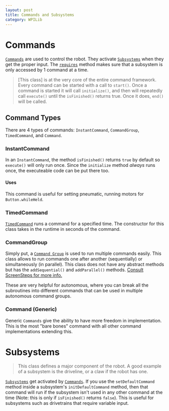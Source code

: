 ```yaml
---
layout: post
title: Commands and Subsystems
category: WPILib
---
```

# Commands
[`Commands`](http://first.wpi.edu/FRC/roborio/release/docs/java/) are used to control the robot. They activate [`Subsystems`](#Subsystems) when they get the proper input. The [`requires`](http://first.wpi.edu/FRC/roborio/release/docs/java/edu/wpi/first/wpilibj/command/Command.html#requires-edu.wpi.first.wpilibj.command.Subsystem-) method makes sure that a subsystem is only accessed by 1 command at a time.

> [This class] is at the very core of the entire command framework. Every command can be started with a call to `start()`. Once a command is started it will call `initialize()`, and then will repeatedly call `execute()` until the `isFinished()` returns true. Once it does, `end()` will be called.

## Command Types

There are 4 types of commands: `InstantCommand`, `CommandGroup`, `TimedCommand`, and `Command`.
### InstantCommand

In an `InstantCommand`, the method `isFinished()` returns `true` by default so `execute()` will only run once. Since the `initialize` method _always_ runs once, the executeable code can be put there too.

#### Uses
 This command is useful for setting pneumatic, running motors for `Button.whileHeld`.

### TimedCommand

[`TimedCommand`](http://first.wpi.edu/FRC/roborio/release/docs/java/edu/wpi/first/wpilibj/command/TimedCommand.html) runs a command for a specified time. The constructor for this class takes in the runtime in seconds of the command.

### CommandGroup

Simply put, a [`Command Group`](http://first.wpi.edu/FRC/roborio/release/docs/java/edu/wpi/first/wpilibj/command/CommandGroup.html) is used to run multiple commands easily. This class allows to run commands one after another (sequentially) or simultaneously (in parallel). This class does not have any abstract methods but has the `addSequential()` and `addParallel()` methods. [Consult ScreenSteps for more info.](https://wpilib.screenstepslive.com/s/3120/m/7952/l/80210-creating-groups-of-commands)

These are very helpful for autonomous, where you can break all the subroutines into different commands that can be used in multiple autonomous command groups.

### Command (Generic)

Generic `Commands` give the ability to have more freedom in implementation. This is the most "bare bones" command with all other command implementations extending this.  

# Subsystems
> This class defines a major component of the robot.
A good example of a subsystem is the driveline, or a claw if the robot has one.

[`Subsystems`](http://first.wpi.edu/FRC/roborio/release/docs/java/edu/wpi/first/wpilibj/command/Subsystem.html) get activated by [`Commands`](Commands). If you use the `setDefaultCommand` method inside a subsystem's `initDefaultCommand` method, then that command will run if the subsystem isn't used in any other command at the time (Note: this is only if `isFinished()` returns `false`). This is useful for subsystems such as drivetrains that require variable input.

